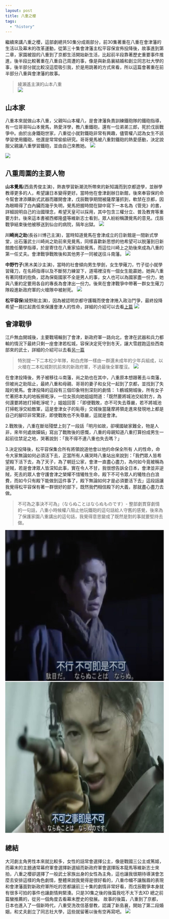 ```yaml
---
layout: post
title: 八重之櫻
tags: 
  - "history"
---
```


繼續來講八重之櫻，這部劇總共50集分成兩部分，前30集著重在八重在會津藩的生活以及幕末的改革運動，從第三十集會津藩主松平容保宣佈投降後，故事進到第二章，家園被毀的八重到了京都生活開始新生活，比起前半段靠著歷史重要事件推進，後半段比較著重在八重自己周遭的事，像是與新島襄結婚和創立同志社大學的事，後半部分就比較沒這麼吸引我，於是用跳著的方式來看，所以這篇會著重在前半部分八重與會津藩的故事。
> 綾瀨遙主演的山本八重  
![](https://i.imgur.com/D3YeLos.jpg)

## 山本家
八重本來就做山本八重，父親叫山本權八，是會津藩負責訓練鐵砲隊的鐵砲指導，有一位哥哥叫山本覺馬，熱愛洋學，教八重鐵砲，還有一位弟弟三郎，死於戊辰戰爭中。由於出身鐵砲世家，八重從小就對鐵砲非常有興趣，儘管權八認為女生不該學習使用鐵砲，他還是常常偷偷研究。哥哥覺馬被八重對鐵砲的熱愛感動，決定說服父親讓八重學習鐵砲，並由自己來教她。
![](https://i.imgur.com/2c9He5F.jpg)

![](https://i.imgur.com/8PXYQI2.jpg)


## 八重周圍的主要人物
**山本覺馬**(西島秀俊主演)，熱衷學習新潮流所帶來的新知識而到京都遊學，並辦學教導更多的人，希望讓日本變得更好。當時他在會津創辦日新館，後來奉容保的命令幫會津添購新式武器而離開會津，戊辰戰爭期間被薩摩藩抓到，軟禁在京都，因為眼睛得了白內臟而幾乎失明，覺馬把握時間在獄中寫下一本名為《管見》的書，詳細說明自己的治國理念，希望天皇可以採用，其中包含三權分立、普及教育等重要方針。後來這本書被西鄉隆盛等維新志士看到，眾人紛紛稱讚覺馬的意見。戊辰戰爭結束後他被移送到仙台的病院，隔年出獄。
![](https://i.imgur.com/zg3Wz4s.png)



**川崎尚之助**(長谷川博己主演)，當時知道覺馬在會津成立的日新館是一間新式學堂，出石藩武士川崎尚之助前來見覺馬，同樣喜歡新思想的他希望可以脱藩到日新館擔任蘭學指導，於是寄住在八重家協助覺馬，而這位川崎上之助後來成為八重的第一任丈夫。會津戰爭戰敗後和其他男子一同被送往斗南藩。
![](https://i.imgur.com/EZTDIgN.png)

**中野竹子**(黑木美沙主演)，當時的社會傾向男生學劍，女生學薙刀，竹子從小就學習薙刀，在名師指導以及不斷努力練習下，道場裡沒有一個女生能贏她，她與八重有著同樣的抱負，認為保衛國家不全是男人的事，女人也可以為國家盡一份力，她與八重約定要用各自的專長為會津出一份力。後來在會津戰爭中帶著一群女生薙刀隊殺進新政府軍的火槍隊中被射死。
![](https://i.imgur.com/azZiQO3.jpg)

**松平容保**(綾野剛主演)，因為被認明京都守護職而使會津捲入政治鬥爭，最終投降希望一肩扛起責任來保護會津人的性命，詳細的介紹可以去看[上篇](https://star32134212.github.io/OrangeBlog/2018/08/30/%E6%9C%83%E6%B4%A5%E8%8B%A5%E6%9D%BE%E6%AD%B7%E5%8F%B2%E6%97%85%E8%A1%8C/)
![](https://i.imgur.com/auKZAWO.jpg)

## 會津戰爭
江戶無血開城後，主要戰場輪到了會津，新政府軍一路向北，會津在武器和兵力都輸的情況下最終只剩一座會津若松城，容保決定死守到冬天，讓大雪趕跑這些西南部來的武士，詳細的介紹可以去看[另一篇](https://star32134212.github.io/OrangeBlog/2018/08/30/%E6%9C%83%E6%B4%A5%E8%8B%A5%E6%9D%BE%E6%AD%B7%E5%8F%B2%E6%97%85%E8%A1%8C/)
> 特別提一下二本松少年隊，和白虎隊一樣由一群還未成年的少年兵組成，以火槍在二本松城對抗前來的新政府軍，不過最後全軍覆沒。
![](https://i.imgur.com/vBE2lFT.jpg)
  
在會津投降後，男子被移往斗南藩，尚之助也在其中，八重原本想跟著去斗南藩，但被尚之助阻止，最終八重和母親、哥哥的妻子和女兒一起到了京都，並找到了失蹤的覺馬。會津投降的這段有三個印象特別深刻的劇情：
1.鶴城開城後，所有女子忙著把本丸的地板擦乾淨，一位女孩向她姐姐問道：「既然要將城池交給對方，為何還要將她打掃乾淨呢？」姐姐回答：「即便戰敗，亦不可失去尊嚴，若不將城池打掃乾淨交給敵軍，這是會津女子的恥辱」交城後當薩摩將領走進來發現地上都是自己的腳印非常驚訝，即使戰敗也不失尊嚴，這就是會津。

2.戰敗後，八重在斷垣殘壁上刻了一段話「明月如故，卻嘆國破家難全，物是人非，來年何處故嬋娟」寫出了戰敗後的感慨，八重的母親知道八重打算扮成男生一起前往禁足之地，哭著說到：「我不得不連八重也失去嗎？」

3.決定投降後，松平容保集合所有將領說道他會以他的命保全所有
人的性命，命令大家無論如何必須活下去，正當所有人痛哭時八重站出來說到：「我們眾人皆希望殿下活下去，為了天子，為了朝廷公家，會津一直盡心盡力，為何如今竟被稱為逆賊，若是會津眾人皆深知此事，實在令人不甘，我很想告訴全日本，會津並非逆賊，死去的眾人會守護會津之榮耀不惜犧牲生命，殿下不可令眾人的犧牲白白浪費，而如今只有殿下能做到這件事了，殿下無論如何才是必須要活下去」這段話讓我覺得松平容保有著一群很好的部下，既然我們相信殿下的大義，那就盡心盡力去做。

> 不可為之事決不可為」（ならぬことはならぬものです）- 整部劇貫穿劇情的一句話，八重小時候權八阻止他玩鐵砲的這句話給人守舊的感覺，後來為了保護家園八重講出的這句話，我覺得意思變成了既然是對的事就要堅持去做。
<img width="600" height="480" src="https://github.com/star32134212/OrangeBlog/blob/gh-pages/public/aizu/yae5.jpg"/>

<img width="600" height="480" src="https://github.com/star32134212/OrangeBlog/blob/gh-pages/public/aizu/yae6.jpg"/>

## 總結
大河劇主角男性本來就比較多，女性的話常會選擇公主，像是戰國三公主或篤姬，而幕末的主題通常幕府軍會選擇新選組而新政府軍會選擇阪本龍馬等維新志士來拍，八重之櫻卻選擇了一般武士家族出身的女性為主角，這也讓我很期待導演會怎麼去安排這樣的角色劇情，整體來說我覺得是很好看的，八重巾幗不讓鬚眉的表現和會津藩面對新政府軍所吃的苦都讓前三十集的劇情非常好看，而戊辰戰爭本身就有很多可拍的事件也讓劇情夠緊湊。只是30集之後的後篇我吃不太下去XD 總之前篇蠻推薦的，從另一個角度去看幕末歷史的發展。
故事的後篇，八重到了京都，日本也進入了一個新時代，八重受洗改信基督教，認識了新島襄，開始了第二段婚姻，和丈夫創立了同志社大學，這些就留著以後有空再寫吧。
![](https://i.imgur.com/qMHLpr0.jpg)








